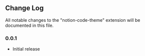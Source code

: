 ## Change Log

All notable changes to the "notion-code-theme" extension will be documented in this file.

### 0.0.1

- Initial release
